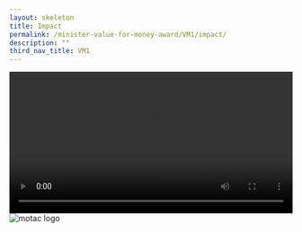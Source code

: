 ```yaml
---
layout: skeleton
title: Impact
permalink: /minister-value-for-money-award/VM1/impact/
description: ""
third_nav_title: VM1
---
```

<video width="100%" controls>
  <source src="/images/VFM/VM4/VM4_IconicPic [VIDEOCLIP].mp4" type="video/mp4" />
</video>
 <img src="/images/VFM/VM4/VM4 Team Photo 2.jpg" alt="motac logo" class="img-fluid" />